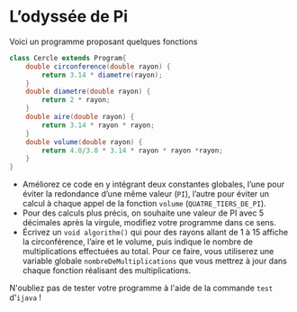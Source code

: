 # L’odyssée de Pi
Voici un programme proposant quelques fonctions

```java
class Cercle extends Program{
    double circonference(double rayon) {
        return 3.14 * diametre(rayon);
    }
    double diametre(double rayon) {
        return 2 * rayon;
    }
    double aire(double rayon) {
        return 3.14 * rayon * rayon;
    }
    double volume(double rayon) {
        return 4.0/3.0 * 3.14 * rayon * rayon *rayon;
    }
}
```

- Améliorez ce code en y intégrant deux constantes globales, l’une pour éviter la redondance d’une même valeur (`PI`), l’autre pour éviter un calcul à chaque appel de la fonction `volume` (`QUATRE_TIERS_DE_PI`).
- Pour des calculs plus précis, on souhaite une valeur de PI avec 5 décimales après la virgule, modifiez votre programme dans ce sens.
- Écrivez un `void algorithm()` qui pour des rayons allant de 1 à 15 affiche la circonférence, l’aire et le volume, puis indique le nombre de multiplications effectuées au total. Pour ce faire, vous utiliserez une variable globale `nombreDeMultiplications` que vous mettrez à jour dans chaque fonction réalisant des multiplications.

N'oubliez pas de tester votre programme à l'aide de la commande `test` d'`ijava` !
